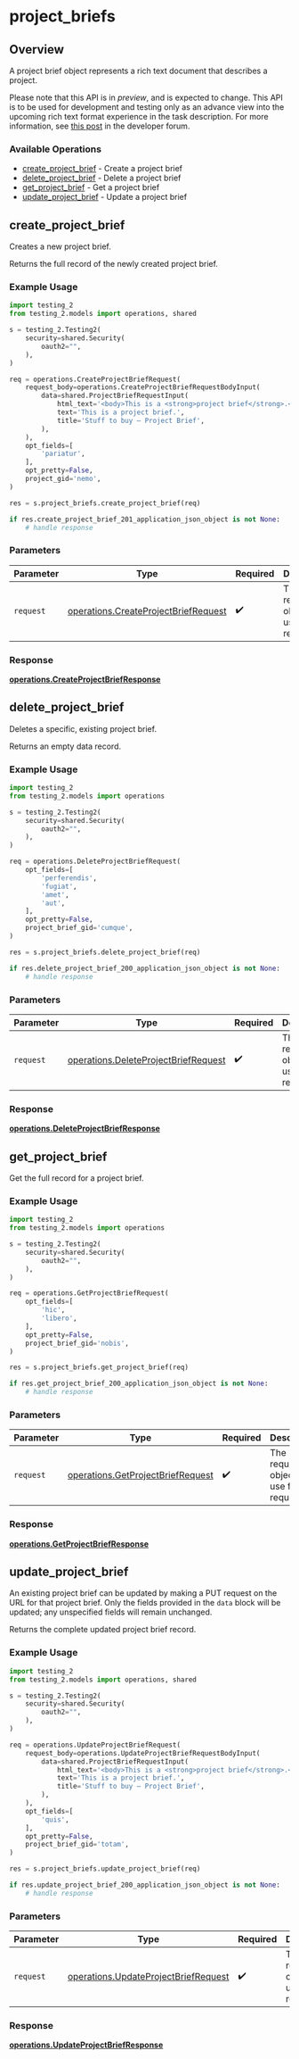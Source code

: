 # project_briefs

## Overview

A project brief object represents a rich text document that describes a project.

Please note that this API is in *preview*, and is expected to change. This API is to be used for development and testing only as an advance view into the upcoming rich text format experience in the task description. For more information, see [this post](https://forum.asana.com/t/project-brief-api-now-available-as-a-preview/150885) in the developer forum.

### Available Operations

* [create_project_brief](#create_project_brief) - Create a project brief
* [delete_project_brief](#delete_project_brief) - Delete a project brief
* [get_project_brief](#get_project_brief) - Get a project brief
* [update_project_brief](#update_project_brief) - Update a project brief

## create_project_brief

Creates a new project brief.

Returns the full record of the newly created project brief.

### Example Usage

```python
import testing_2
from testing_2.models import operations, shared

s = testing_2.Testing2(
    security=shared.Security(
        oauth2="",
    ),
)

req = operations.CreateProjectBriefRequest(
    request_body=operations.CreateProjectBriefRequestBodyInput(
        data=shared.ProjectBriefRequestInput(
            html_text='<body>This is a <strong>project brief</strong>.</body>',
            text='This is a project brief.',
            title='Stuff to buy — Project Brief',
        ),
    ),
    opt_fields=[
        'pariatur',
    ],
    opt_pretty=False,
    project_gid='nemo',
)

res = s.project_briefs.create_project_brief(req)

if res.create_project_brief_201_application_json_object is not None:
    # handle response
```

### Parameters

| Parameter                                                                                    | Type                                                                                         | Required                                                                                     | Description                                                                                  |
| -------------------------------------------------------------------------------------------- | -------------------------------------------------------------------------------------------- | -------------------------------------------------------------------------------------------- | -------------------------------------------------------------------------------------------- |
| `request`                                                                                    | [operations.CreateProjectBriefRequest](../../models/operations/createprojectbriefrequest.md) | :heavy_check_mark:                                                                           | The request object to use for the request.                                                   |


### Response

**[operations.CreateProjectBriefResponse](../../models/operations/createprojectbriefresponse.md)**


## delete_project_brief

Deletes a specific, existing project brief.

Returns an empty data record.

### Example Usage

```python
import testing_2
from testing_2.models import operations

s = testing_2.Testing2(
    security=shared.Security(
        oauth2="",
    ),
)

req = operations.DeleteProjectBriefRequest(
    opt_fields=[
        'perferendis',
        'fugiat',
        'amet',
        'aut',
    ],
    opt_pretty=False,
    project_brief_gid='cumque',
)

res = s.project_briefs.delete_project_brief(req)

if res.delete_project_brief_200_application_json_object is not None:
    # handle response
```

### Parameters

| Parameter                                                                                    | Type                                                                                         | Required                                                                                     | Description                                                                                  |
| -------------------------------------------------------------------------------------------- | -------------------------------------------------------------------------------------------- | -------------------------------------------------------------------------------------------- | -------------------------------------------------------------------------------------------- |
| `request`                                                                                    | [operations.DeleteProjectBriefRequest](../../models/operations/deleteprojectbriefrequest.md) | :heavy_check_mark:                                                                           | The request object to use for the request.                                                   |


### Response

**[operations.DeleteProjectBriefResponse](../../models/operations/deleteprojectbriefresponse.md)**


## get_project_brief

Get the full record for a project brief.

### Example Usage

```python
import testing_2
from testing_2.models import operations

s = testing_2.Testing2(
    security=shared.Security(
        oauth2="",
    ),
)

req = operations.GetProjectBriefRequest(
    opt_fields=[
        'hic',
        'libero',
    ],
    opt_pretty=False,
    project_brief_gid='nobis',
)

res = s.project_briefs.get_project_brief(req)

if res.get_project_brief_200_application_json_object is not None:
    # handle response
```

### Parameters

| Parameter                                                                              | Type                                                                                   | Required                                                                               | Description                                                                            |
| -------------------------------------------------------------------------------------- | -------------------------------------------------------------------------------------- | -------------------------------------------------------------------------------------- | -------------------------------------------------------------------------------------- |
| `request`                                                                              | [operations.GetProjectBriefRequest](../../models/operations/getprojectbriefrequest.md) | :heavy_check_mark:                                                                     | The request object to use for the request.                                             |


### Response

**[operations.GetProjectBriefResponse](../../models/operations/getprojectbriefresponse.md)**


## update_project_brief

An existing project brief can be updated by making a PUT request on the URL for
that project brief. Only the fields provided in the `data` block will be updated;
any unspecified fields will remain unchanged.

Returns the complete updated project brief record.

### Example Usage

```python
import testing_2
from testing_2.models import operations, shared

s = testing_2.Testing2(
    security=shared.Security(
        oauth2="",
    ),
)

req = operations.UpdateProjectBriefRequest(
    request_body=operations.UpdateProjectBriefRequestBodyInput(
        data=shared.ProjectBriefRequestInput(
            html_text='<body>This is a <strong>project brief</strong>.</body>',
            text='This is a project brief.',
            title='Stuff to buy — Project Brief',
        ),
    ),
    opt_fields=[
        'quis',
    ],
    opt_pretty=False,
    project_brief_gid='totam',
)

res = s.project_briefs.update_project_brief(req)

if res.update_project_brief_200_application_json_object is not None:
    # handle response
```

### Parameters

| Parameter                                                                                    | Type                                                                                         | Required                                                                                     | Description                                                                                  |
| -------------------------------------------------------------------------------------------- | -------------------------------------------------------------------------------------------- | -------------------------------------------------------------------------------------------- | -------------------------------------------------------------------------------------------- |
| `request`                                                                                    | [operations.UpdateProjectBriefRequest](../../models/operations/updateprojectbriefrequest.md) | :heavy_check_mark:                                                                           | The request object to use for the request.                                                   |


### Response

**[operations.UpdateProjectBriefResponse](../../models/operations/updateprojectbriefresponse.md)**

